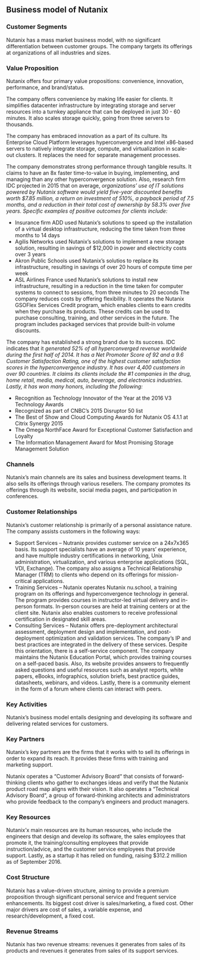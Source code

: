 Business model of Nutanix
-------------------------

 ### Customer Segments

 Nutanix has a mass market business model, with no significant differentiation between customer groups. The company targets its offerings at organizations of all industries and sizes.

 ### Value Proposition

 Nutanix offers four primary value propositions: convenience, innovation, performance, and brand/status.

 The company offers convenience by making life easier for clients. It simplifies datacenter infrastructure by integrating storage and server resources into a turnkey appliance that can be deployed in just 30 - 60 minutes. It also scales storage quickly, going from three servers to thousands.

 The company has embraced innovation as a part of its culture. Its Enterprise Cloud Platform leverages hyperconvergence and Intel x86-based servers to natively integrate storage, compute, and virtualization in scale-out clusters. It replaces the need for separate management processes.

 The company demonstrates strong performance through tangible results. It claims to have an 8x faster time-to-value in buying, implementing, and managing than any other hyperconvergence solution. Also, research firm IDC projected in 2015 that on average, *organizations’ use of IT solutions powered by Nutanix software would yield five-year discounted benefits worth $7.85 million, a return on investment of 510%, a payback period of 7.5 months, and a reduction in their total cost of ownership by 58.3% over five years. Specific examples of positive outcomes for clients include:*

  * Insurance firm ADD used Nutanix’s solutions to speed up the installation of a virtual desktop infrastructure, reducing the time taken from three months to 14 days
 * Agilis Networks used Nutanix’s solutions to implement a new storage solution, resulting in savings of $12,000 in power and electricity costs over 3 years
 * Akron Public Schools used Nutanix’s solutios to replace its infrastructure, resulting in savings of over 20 hours of compute time per week
 * ASL Airlines France used Nutanix’s solutions to install new infrastructure, resulting in a reduction in the time taken for computer systems to connect to sessions, from three minutes to 20 seconds
  The company reduces costs by offering flexibility. It operates the Nutanix GSOFlex Services Credit program, which enables clients to earn credits when they purchase its products. These credits can be used to purchase consulting, training, and other services in the future. The program includes packaged services that provide built-in volume discounts.

 The company has established a strong brand due to its success. IDC indicates that it *generated 52% of all hyperconverged revenue worldwide during the first half of 2014. It has a Net Promoter Score of 92 and a 9.6 Customer Satisfaction Rating, one of the highest customer satisfaction scores in the hyperconvergence industry. It has over 4,400 customers in over 90 countries. It claims its clients include the #1 companies in the drug, home retail, media, medical, auto, beverage, and electronics industries. Lastly, it has won many honors, including the following:*

  * Recognition as Technology Innovator of the Year at the 2016 V3 Technology Awards
 * Recognized as part of CNBC’s 2015 Disruptor 50 list
 * The Best of Show and Cloud Computing Awards for Nutanix OS 4.1.1 at Citrix Synergy 2015
 * The Omega NorthFace Award for Exceptional Customer Satisfaction and Loyalty
 * The Information Management Award for Most Promising Storage Management Solution
  ### Channels

 Nutanix’s main channels are its sales and business development teams. It also sells its offerings through various resellers. The company promotes its offerings through its website, social media pages, and participation in conferences.

 ### Customer Relationships

 Nutanix’s customer relationship is primarily of a personal assistance nature. The company assists customers in the following ways:

  * Support Services – Nutranix provides customer service on a 24x7x365 basis. Its support specialists have an average of 10 years’ experience, and have multiple industry certifications in networking, Unix administration, virtualization, and various enterprise applications (SQL, VDI, Exchange). The company also assigns a Technical Relationship Manager (TRM) to clients who depend on its offerings for mission-critical applications.
 * Training Services – Nutanix operates Nutanix nu.school, a training program on its offerings and hyperconvergence technology in general. The program provides courses in instructor-led virtual delivery and in-person formats. In-person courses are held at training centers or at the client site. Nutanix also enables customers to receive professional certification in designated skill areas.
 * Consulting Services – Nutanix offers pre-deployment architectural assessment, deployment design and implementation, and post-deployment optimization and validation services. The company’s IP and best practices are integrated in the delivery of these services.
  Despite this orientation, there is a self-service component. The company maintains the Nutanix Education Portal, which provides training courses on a self-paced basis. Also, its website provides answers to frequently asked questions and useful resources such as analyst reports, white papers, eBooks, infographics, solution briefs, best practice guides, datasheets, webinars, and videos. Lastly, there is a community element in the form of a forum where clients can interact with peers.

 ### Key Activities

 Nutanix’s business model entails designing and developing its software and delivering related services for customers.

 ### Key Partners

 Nutanix’s key partners are the firms that it works with to sell its offerings in order to expand its reach. It provides these firms with training and marketing support.

 Nutanix operates a “Customer Advisory Board“ that consists of forward-thinking clients who gather to exchanges ideas and verify that the Nutanix product road map aligns with their vision. It also operates a “Technical Advisory Board“, a group of forward-thinking architects and administrators who provide feedback to the company’s engineers and product managers.

 ### Key Resources

 Nutanix’x main resources are its human resources, who include the engineers that design and develop its software, the sales employees that promote it, the training/consulting employees that provide instruction/advice, and the customer service employees that provide support. Lastly, as a startup it has relied on funding, raising $312.2 million as of September 2016.

 ### Cost Structure

 Nutanix has a value-driven structure, aiming to provide a premium proposition through significant personal service and frequent service enhancements. Its biggest cost driver is sales/marketing, a fixed cost. Other major drivers are cost of sales, a variable expense, and research/development, a fixed cost.

 ### Revenue Streams

 Nutanix has two revenue streams: revenues it generates from sales of its products and revenues it generates from sales of its support services.
